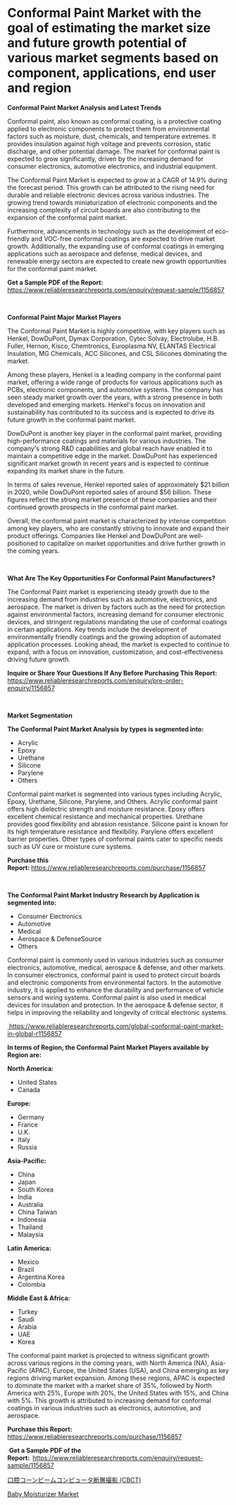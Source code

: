 <p><h1>Conformal Paint Market with the goal of estimating the market size and future growth potential of various market segments based on component, applications, end user and region</h1></p><p><strong>Conformal Paint Market Analysis and Latest Trends</strong></p>
<p><p>Conformal paint, also known as conformal coating, is a protective coating applied to electronic components to protect them from environmental factors such as moisture, dust, chemicals, and temperature extremes. It provides insulation against high voltage and prevents corrosion, static discharge, and other potential damage. The market for conformal paint is expected to grow significantly, driven by the increasing demand for consumer electronics, automotive electronics, and industrial equipment.</p><p>The Conformal Paint Market is expected to grow at a CAGR of 14.9% during the forecast period. This growth can be attributed to the rising need for durable and reliable electronic devices across various industries. The growing trend towards miniaturization of electronic components and the increasing complexity of circuit boards are also contributing to the expansion of the conformal paint market.</p><p>Furthermore, advancements in technology such as the development of eco-friendly and VOC-free conformal coatings are expected to drive market growth. Additionally, the expanding use of conformal coatings in emerging applications such as aerospace and defense, medical devices, and renewable energy sectors are expected to create new growth opportunities for the conformal paint market.</p></p>
<p><strong>Get a Sample PDF of the Report:&nbsp;</strong> <a href="https://www.reliableresearchreports.com/enquiry/request-sample/1156857">https://www.reliableresearchreports.com/enquiry/request-sample/1156857</a></p>
<p>&nbsp;</p>
<p><strong>Conformal Paint Major Market Players</strong></p>
<p><p>The Conformal Paint Market is highly competitive, with key players such as Henkel, DowDuPont, Dymax Corporation, Cytec Solvay, Electrolube, H.B. Fuller, Hernon, Kisco, Chemtronics, Europlasma NV, ELANTAS Electrical Insulation, MG Chemicals, ACC Silicones, and CSL Silicones dominating the market.</p><p>Among these players, Henkel is a leading company in the conformal paint market, offering a wide range of products for various applications such as PCBs, electronic components, and automotive systems. The company has seen steady market growth over the years, with a strong presence in both developed and emerging markets. Henkel's focus on innovation and sustainability has contributed to its success and is expected to drive its future growth in the conformal paint market.</p><p>DowDuPont is another key player in the conformal paint market, providing high-performance coatings and materials for various industries. The company's strong R&D capabilities and global reach have enabled it to maintain a competitive edge in the market. DowDuPont has experienced significant market growth in recent years and is expected to continue expanding its market share in the future.</p><p>In terms of sales revenue, Henkel reported sales of approximately $21 billion in 2020, while DowDuPont reported sales of around $56 billion. These figures reflect the strong market presence of these companies and their continued growth prospects in the conformal paint market.</p><p>Overall, the conformal paint market is characterized by intense competition among key players, who are constantly striving to innovate and expand their product offerings. Companies like Henkel and DowDuPont are well-positioned to capitalize on market opportunities and drive further growth in the coming years.</p></p>
<p>&nbsp;</p>
<p><strong>What Are The Key Opportunities For Conformal Paint Manufacturers?</strong></p>
<p><p>The Conformal Paint market is experiencing steady growth due to the increasing demand from industries such as automotive, electronics, and aerospace. The market is driven by factors such as the need for protection against environmental factors, increasing demand for consumer electronic devices, and stringent regulations mandating the use of conformal coatings in certain applications. Key trends include the development of environmentally friendly coatings and the growing adoption of automated application processes. Looking ahead, the market is expected to continue to expand, with a focus on innovation, customization, and cost-effectiveness driving future growth.</p></p>
<p><strong>Inquire or Share Your Questions If Any Before Purchasing This Report:</strong> <a href="https://www.reliableresearchreports.com/enquiry/pre-order-enquiry/1156857">https://www.reliableresearchreports.com/enquiry/pre-order-enquiry/1156857</a></p>
<p>&nbsp;</p>
<p><strong>Market Segmentation</strong></p>
<p><strong>The Conformal Paint Market Analysis by types is segmented into:</strong></p>
<p><ul><li>Acrylic</li><li>Epoxy</li><li>Urethane</li><li>Silicone</li><li>Parylene</li><li>Others</li></ul></p>
<p><p>Conformal paint market is segmented into various types including Acrylic, Epoxy, Urethane, Silicone, Parylene, and Others. Acrylic conformal paint offers high dielectric strength and moisture resistance. Epoxy offers excellent chemical resistance and mechanical properties. Urethane provides good flexibility and abrasion resistance. Silicone paint is known for its high temperature resistance and flexibility. Parylene offers excellent barrier properties. Other types of conformal paints cater to specific needs such as UV cure or moisture cure systems.</p></p>
<p><strong>Purchase this Report:&nbsp;</strong><a href="https://www.reliableresearchreports.com/purchase/1156857">https://www.reliableresearchreports.com/purchase/1156857</a></p>
<p>&nbsp;</p>
<p><strong>The Conformal Paint Market Industry Research by Application is segmented into:</strong></p>
<p><ul><li>Consumer Electronics</li><li>Automotive</li><li>Medical</li><li>Aerospace & DefenseSource</li><li>Others</li></ul></p>
<p><p>Conformal paint is commonly used in various industries such as consumer electronics, automotive, medical, aerospace & defense, and other markets. In consumer electronics, conformal paint is used to protect circuit boards and electronic components from environmental factors. In the automotive industry, it is applied to enhance the durability and performance of vehicle sensors and wiring systems. Conformal paint is also used in medical devices for insulation and protection. In the aerospace & defense sector, it helps in improving the reliability and longevity of critical electronic systems.</p></p>
<p><a href="https://www.reliableresearchreports.com/global-conformal-paint-market-in-global-r1156857">&nbsp;https://www.reliableresearchreports.com/global-conformal-paint-market-in-global-r1156857</a></p>
<p><strong>In terms of Region, the Conformal Paint Market Players available by Region are:</strong></p>
<p>
    <p> <strong> North America: </strong>
        <ul>
            <li>United States</li>
            <li>Canada</li>
        </ul>
        </p> 
    <p> <strong> Europe: </strong>
        <ul>
            <li>Germany</li>
            <li>France</li>
            <li>U.K.</li>
            <li>Italy</li>
            <li>Russia</li>
        </ul>
        </p> 
    <p> <strong> Asia-Pacific: </strong>
        <ul>
            <li>China</li>
            <li>Japan</li>
            <li>South Korea</li>
            <li>India</li>
            <li>Australia</li>
            <li>China Taiwan</li>
            <li>Indonesia</li>
            <li>Thailand</li>
            <li>Malaysia</li>
        </ul>
        </p> 
    <p> <strong> Latin America: </strong>
        <ul>
            <li>Mexico</li>
            <li>Brazil</li>
            <li>Argentina Korea</li>
            <li>Colombia</li>
        </ul>
        </p> 
    <p> <strong> Middle East & Africa: </strong>
        <ul>
            <li>Turkey</li>
            <li>Saudi</li>
            <li>Arabia</li>
            <li>UAE</li>
            <li>Korea</li>
        </ul>
    </p>
    </p>
<p><p>The conformal paint market is projected to witness significant growth across various regions in the coming years, with North America (NA), Asia-Pacific (APAC), Europe, the United States (USA), and China emerging as key regions driving market expansion. Among these regions, APAC is expected to dominate the market with a market share of 35%, followed by North America with 25%, Europe with 20%, the United States with 15%, and China with 5%. This growth is attributed to increasing demand for conformal coatings in various industries such as electronics, automotive, and aerospace.</p></p>
<p><strong>Purchase this Report: </strong><a href="https://www.reliableresearchreports.com/purchase/1156857">https://www.reliableresearchreports.com/purchase/1156857</a></p>
<p>&nbsp;<strong>Get a Sample PDF of the Report:&nbsp;&nbsp;</strong><a href="https://www.reliableresearchreports.com/enquiry/request-sample/1156857">https://www.reliableresearchreports.com/enquiry/request-sample/1156857</a></p>
<p><strong></strong></p>
<p><p><a href="https://github.com/GiovaniLeannon/Market-Research-Report-List-1/blob/main/887675488203.md">口腔コーンビームコンピュータ断層撮影 (CBCT)</a></p><p><a href="https://issuu.com/reportprime-2/docs/baby-moisturizer-market-size-2030.pptx">Baby Moisturizer Market</a></p></p>